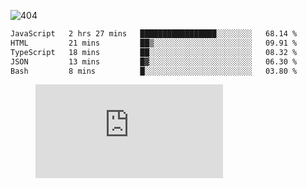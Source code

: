 ![404](https://user-images.githubusercontent.com/378023/89412096-6f759d80-d761-11ea-8c57-84b30ef3f2b1.png)

<!--START_SECTION:waka-->

```txt
JavaScript   2 hrs 27 mins   █████████████████░░░░░░░░   68.14 %
HTML         21 mins         ██▒░░░░░░░░░░░░░░░░░░░░░░   09.91 %
TypeScript   18 mins         ██░░░░░░░░░░░░░░░░░░░░░░░   08.32 %
JSON         13 mins         █▓░░░░░░░░░░░░░░░░░░░░░░░   06.30 %
Bash         8 mins          █░░░░░░░░░░░░░░░░░░░░░░░░   03.80 %
```

<!--END_SECTION:waka-->
<figure><embed src="https://wakatime.com/share/@018b853e-267a-435d-a858-33e2b098b9d7/f3c3aa68-553a-4373-a9f9-2d456f62f780.svg"></embed></figure>
